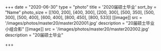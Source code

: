 +++
date = "2020-06-30"
type = "photo"
title = '2020届硕士毕业'
sort_by = "Name"
photo_size = [[100, 200], [400, 300], [200, 300], [500, 350], [500, 300], [500, 400], [600, 400], [800, 450], [800, 533]]
[[image]]
src = '/images/photos/master20/master202001.jpg'
description = "20届硕士毕业小组合影"
[[image]]
src = '/images/photos/master20/master202002.jpg'
description = "20届硕士毕业"

+++
